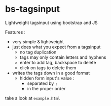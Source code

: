 # bs-tagsinput
Lightweight tagsinput using bootstrap and JS

Features : 
- very simple & lightweight
- just does what you expect from a tagsinput
  - no tag duplication
  - tags may only contain letters and hyphens
  - enter to add tag, backspace to delete
  - click on tags to delete them
- writes the tags down in a good format
  - hidden form input's value : 
    - separated by `;`
    - in the proper order

take a look at `example.html`
